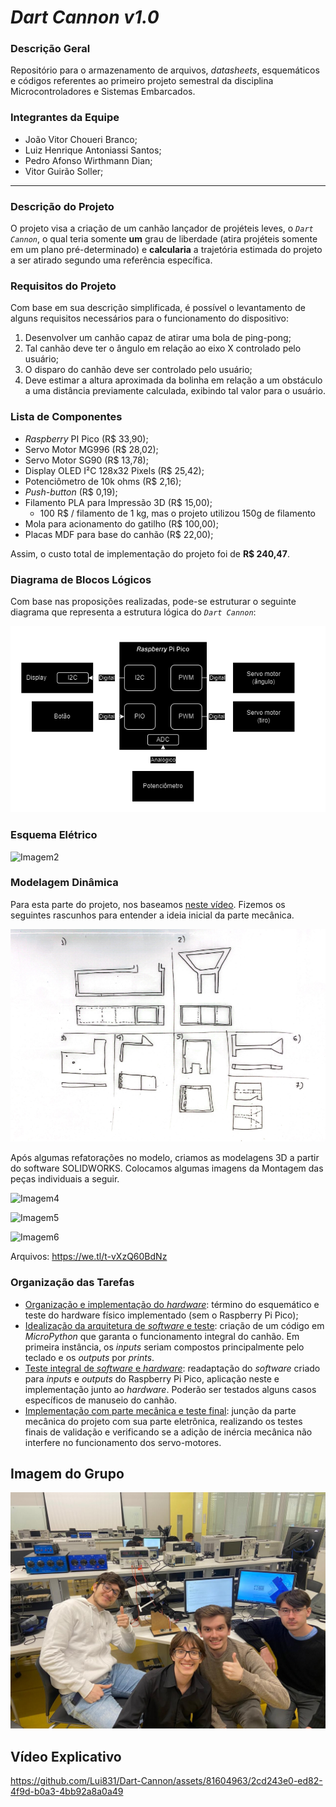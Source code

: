 # *Dart Cannon v1.0*

### **Descrição Geral**

Repositório para o armazenamento de arquivos, *datasheets*, esquemáticos e códigos referentes ao primeiro projeto semestral da disciplina Microcontroladores e Sistemas Embarcados.

### **Integrantes da Equipe**

- João Vitor Choueri Branco;
- Luiz Henrique Antoniassi Santos;
- Pedro Afonso Wirthmann Dian;
- Vitor Guirão Soller;

---

### **Descrição do Projeto**

O projeto visa a criação de um canhão lançador de projéteis leves, o *`Dart Cannon`*, o qual teria somente **um** grau de liberdade (atira projéteis somente em um plano pré-determinado) e **calcularia** a trajetória estimada do projeto a ser atirado segundo uma referência específica.

### **Requisitos do Projeto**

Com base em sua descrição simplificada, é possível o levantamento de alguns requisitos necessários para o funcionamento do dispositivo:
1. Desenvolver um canhão capaz de atirar uma bola de ping-pong;
2. Tal canhão deve ter o ângulo em relação ao eixo X controlado pelo usuário;
3. O disparo do canhão deve ser controlado pelo usuário;
4. Deve estimar a altura aproximada da bolinha em relação a um obstáculo a uma distância previamente calculada, exibindo tal valor para o usuário.

### **Lista de Componentes**

- *Raspberry* PI Pico (R$ 33,90);
- Servo Motor MG996 (R$ 28,02);
- Servo Motor SG90 (R$ 13,78);
- Display OLED I²C 128x32 Pixels (R$ 25,42);
- Potenciômetro de 10k ohms (R$ 2,16);
- *Push-button* (R$ 0,19);
- Filamento PLA para Impressão 3D (R$ 15,00);
    - 100 R$ / filamento de 1 kg, mas o projeto utilizou 150g de filamento
- Mola para acionamento do gatilho (R$ 100,00);
- Placas MDF para base do canhão (R$ 22,00);

Assim, o custo total de implementação do projeto foi de **R$ 240,47**.

### **Diagrama de Blocos Lógicos**

Com base nas proposições realizadas, pode-se estruturar o seguinte diagrama que representa a estrutura lógica do *`Dart Cannon`*:

![Imagem1](./Images/DartCannon.png)

### **Esquema Elétrico**

![Imagem2](./Images/Esquemático-Completo.png)

### **Modelagem Dinâmica**
 
Para esta parte do projeto, nos baseamos [neste vídeo](https://www.youtube.com/watch?v=1R21wWn0c1s). Fizemos os seguintes rascunhos para entender a ideia inicial da parte mecânica. 

![Imagem3](./Images/RascunhoMecanico.png)

Após algumas refatorações no modelo, criamos as modelagens 3D a partir do software SOLIDWORKS. Colocamos algumas imagens da Montagem das peças individuais a seguir.

![Imagem4](https://github.com/Lui831/Dart-Cannon/assets/81604963/f2fe73e1-2a98-4c5f-9cf9-e093c3e3fa21)

![Imagem5](https://github.com/Lui831/Dart-Cannon/assets/81604963/648a7397-d2a5-4270-a6f3-0889e88a1da9)

![Imagem6](https://github.com/Lui831/Dart-Cannon/assets/81604963/85ce1d1f-030c-4692-be62-e706cc0fc254)

Arquivos:
https://we.tl/t-vXzQ60BdNz

### **Organização das Tarefas**

- <u>Organização e implementação do *hardware*</u>: término do esquemático e teste do hardware físico implementado (sem o Raspberry Pi Pico);
- <u>Idealização da arquitetura de *software* e teste</u>: criação de um código em *MicroPython* que garanta o funcionamento integral do canhão. Em primeira instância, os *inputs* seriam compostos principalmente pelo teclado e os *outputs* por *prints*.
- <u>Teste integral de *software* e *hardware*</u>: readaptação do *software* criado para *inputs* e *outputs* do Raspberry Pi Pico, aplicação neste e implementação junto ao *hardware*. Poderão ser testados alguns casos específicos de manuseio do canhão.
- <u>Implementação com parte mecânica e teste final</u>: junção da parte mecânica do projeto com sua parte eletrônica, realizando os testes finais de validação e verificando se a adição de inércia mecânica não interfere no funcionamento dos servo-motores.

## Imagem do Grupo

![Imagem3](./Images/Grupo.png)

## Vídeo Explicativo


https://github.com/Lui831/Dart-Cannon/assets/81604963/2cd243e0-ed82-4f9d-b0a3-4bb92a8a0a49


